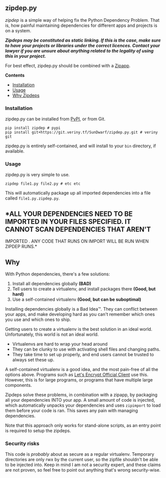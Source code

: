 ## zipdep.py

*zipdep* is a simple way of helping fix the Python Dependency Problem. That is, how painful maintaining dependencies 
for different apps and projects is on a system.

__*Zipdeps may be constituted as static linking. If this is the case, make sure to have your projects or libraries 
under the correct licences. Contact your lawyer if you are unsure about anything related to the legality of using 
this in your project.*__

For best effect, zipdep.py should be combined with a [Zipapp](https://docs.python.org/3/library/zipapp.html).

__Contents__

 - [Installation](#installation)
 - [Usage](#usage)
 - [Why Zipdeps](#why)
 
### Installation

zipdep.py can be installed from [PyPI](https://pypi.python.org/), or from Git.

    pip install zipdep # pypi
    pip install git+https://git.veriny.tf/SunDwarf/zipdep.py.git # veriny git
    
zipdep.py is entirely self-contained, and will install to your `bin` directory, if available.

### Usage

zipdep.py is very simple to use.

`zipdep file1.py file2.py # etc etc`

This will automatically package up all imported dependencies into a file called `file1.py.zipdep.py`.

##  *ALL YOUR DEPENDENCIES NEED TO BE IMPORTED IN YOUR FILES SPECIFIED. IT CANNOT SCAN DEPENDENCIES THAT AREN'T 
IMPORTED
. ANY CODE THAT RUNS ON IMPORT WILL BE RUN WHEN ZIPDEP RUNS.*

## Why

With Python dependencies, there's a few solutions:

 1. Install all dependencies globally **(BAD)**
 2. Tell users to create a virtualenv, and install packages there **(Good, but hard)**
 3. Use a self-contained virtualenv **(Good, but can be suboptimal)**

Installing dependencies globally is a Bad Idea™. They can conflict between your apps, and make developing hard as you
 can't remember which ones you use and which ones to ship.  
 
Getting users to create a virtualenv is the best solution in an ideal world. Unfortunately, this world is not an 
ideal world.

 - Virtualenvs are hard to wrap your head around
 - They can be clunky to use with activating shell files and changing paths.
 - They take time to set up properly, and end users cannot be trusted to always set these up.
 
A self-contained virtualenv is a good idea, and the most pain-free of all the options above. Programs such as [Let's 
Encrypt Official Client](https://github.com/letsencrypt/letsencrypt) use this. However, this is for large programs, 
or programs that have multiple large components.
 
Zipdeps solve these problems, in combination with a zipapp, by packaging all your dependencies INTO your app. A small
 amount of code is injected, which automatically unpacks your dependencies and uses `zipimport` to load them before 
 your code is ran. This saves any pain with managing dependencies. 
 
Note that this approach only works for stand-alone scripts, as an entry point is required to setup the zipdeps.

### Security risks

This code is *probably* about as secure as a regular virtualenv. Temporary directories are only rwx by the current 
user, so the zipfile shouldn't be able to be injected into.  Keep in mind I am not a security expert, and these 
claims are not proven, so feel free to point out anything that's wrong security-wise.